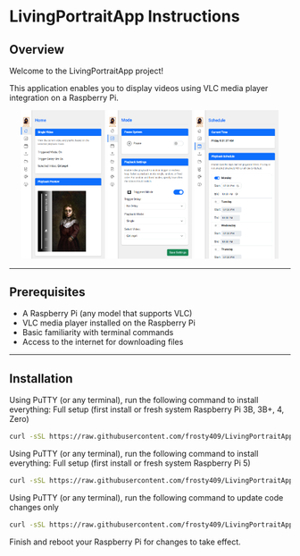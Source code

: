# LivingPortraitApp Instructions

## Overview

Welcome to the LivingPortraitApp project!

This application enables you to display videos using VLC media player integration on a Raspberry Pi.

<p align="center">
  <img src="https://raw.githubusercontent.com/frosty409/LivingPortraitApp/refs/heads/main/screenshots/Capture.PNG" width="30%" />
  <img src="https://raw.githubusercontent.com/frosty409/LivingPortraitApp/refs/heads/main/screenshots/Capture2.PNG" width="30%" />
  <img src="https://raw.githubusercontent.com/frosty409/LivingPortraitApp/refs/heads/main/screenshots/Capture3.PNG" width="30%" />
</p>

---

## Prerequisites

- A Raspberry Pi (any model that supports VLC)
- VLC media player installed on the Raspberry Pi
- Basic familiarity with terminal commands
- Access to the internet for downloading files

---

## Installation

Using PuTTY (or any terminal), run the following command to install everything:  Full setup (first install or fresh system Raspberry Pi 3B, 3B+, 4, Zero)

```bash
curl -sSL https://raw.githubusercontent.com/frosty409/LivingPortraitApp/refs/heads/main/setup_LivingPortraitApp_vlc.sh | bash
```

Using PuTTY (or any terminal), run the following command to install everything:  Full setup (first install or fresh system Raspberry Pi 5)

```bash
curl -sSL https://raw.githubusercontent.com/frosty409/LivingPortraitApp/refs/heads/main/setup_LivingPortraitApp_vlc_pi5.sh | bash
```


Using PuTTY (or any terminal), run the following command to update code changes only

```bash
curl -sSL https://raw.githubusercontent.com/frosty409/LivingPortraitApp/refs/heads/main/setup_LivingPortraitApp_vlc_UpdateOnly.sh | bash
```



Finish and reboot your Raspberry Pi for changes to take effect.

